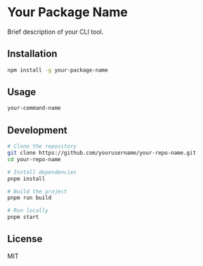 # Your Package Name

Brief description of your CLI tool.

## Installation

```bash
npm install -g your-package-name
```

## Usage

```bash
your-command-name
```

## Development

```bash
# Clone the repository
git clone https://github.com/yourusername/your-repo-name.git
cd your-repo-name

# Install dependencies
pnpm install

# Build the project
pnpm run build

# Run locally
pnpm start
```

## License

MIT